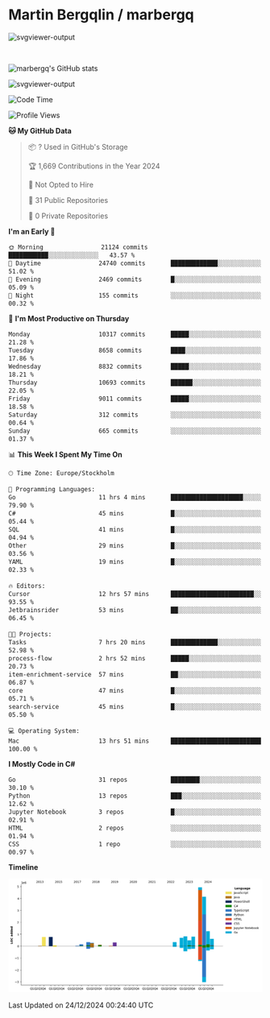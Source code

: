 # Martin Bergqlin / marbergq

![svgviewer-output](https://user-images.githubusercontent.com/2405410/206014777-22d41ecb-c24f-421d-b7d9-bba2cb5bb0de.svg)

<br>

<!--- [![Martin's Week](https://github-readme-stats.vercel.app/api/wakatime?username=marbergq&theme=dark)](https://github.com/anuraghazra/github-readme-stats) -->

![marbergq's GitHub stats](https://github-readme-stats.vercel.app/api?username=marbergq&count_private=true&show_icons=true)

![svgviewer-output](https://wakatime.com/badge/user/3f0a2069-6683-4e19-9a4a-7d21ea815067.svg)

<!--START_SECTION:waka-->
![Code Time](http://img.shields.io/badge/Code%20Time-4%2C685%20hrs%2034%20mins-blue)

![Profile Views](http://img.shields.io/badge/Profile%20Views-0-blue)

**🐱 My GitHub Data** 

> 📦 ? Used in GitHub's Storage 
 > 
> 🏆 1,669 Contributions in the Year 2024
 > 
> 🚫 Not Opted to Hire
 > 
> 📜 31 Public Repositories 
 > 
> 🔑 0 Private Repositories 
 > 
**I'm an Early 🐤** 

```text
🌞 Morning                21124 commits       ███████████░░░░░░░░░░░░░░   43.57 % 
🌆 Daytime                24740 commits       █████████████░░░░░░░░░░░░   51.02 % 
🌃 Evening                2469 commits        █░░░░░░░░░░░░░░░░░░░░░░░░   05.09 % 
🌙 Night                  155 commits         ░░░░░░░░░░░░░░░░░░░░░░░░░   00.32 % 
```
📅 **I'm Most Productive on Thursday** 

```text
Monday                   10317 commits       █████░░░░░░░░░░░░░░░░░░░░   21.28 % 
Tuesday                  8658 commits        ████░░░░░░░░░░░░░░░░░░░░░   17.86 % 
Wednesday                8832 commits        █████░░░░░░░░░░░░░░░░░░░░   18.21 % 
Thursday                 10693 commits       ██████░░░░░░░░░░░░░░░░░░░   22.05 % 
Friday                   9011 commits        █████░░░░░░░░░░░░░░░░░░░░   18.58 % 
Saturday                 312 commits         ░░░░░░░░░░░░░░░░░░░░░░░░░   00.64 % 
Sunday                   665 commits         ░░░░░░░░░░░░░░░░░░░░░░░░░   01.37 % 
```


📊 **This Week I Spent My Time On** 

```text
🕑︎ Time Zone: Europe/Stockholm

💬 Programming Languages: 
Go                       11 hrs 4 mins       ████████████████████░░░░░   79.90 % 
C#                       45 mins             █░░░░░░░░░░░░░░░░░░░░░░░░   05.44 % 
SQL                      41 mins             █░░░░░░░░░░░░░░░░░░░░░░░░   04.94 % 
Other                    29 mins             █░░░░░░░░░░░░░░░░░░░░░░░░   03.56 % 
YAML                     19 mins             █░░░░░░░░░░░░░░░░░░░░░░░░   02.33 % 

🔥 Editors: 
Cursor                   12 hrs 57 mins      ███████████████████████░░   93.55 % 
Jetbrainsrider           53 mins             ██░░░░░░░░░░░░░░░░░░░░░░░   06.45 % 

🐱‍💻 Projects: 
Tasks                    7 hrs 20 mins       █████████████░░░░░░░░░░░░   52.98 % 
process-flow             2 hrs 52 mins       █████░░░░░░░░░░░░░░░░░░░░   20.73 % 
item-enrichment-service  57 mins             ██░░░░░░░░░░░░░░░░░░░░░░░   06.87 % 
core                     47 mins             █░░░░░░░░░░░░░░░░░░░░░░░░   05.71 % 
search-service           45 mins             █░░░░░░░░░░░░░░░░░░░░░░░░   05.50 % 

💻 Operating System: 
Mac                      13 hrs 51 mins      █████████████████████████   100.00 % 
```

**I Mostly Code in C#** 

```text
Go                       31 repos            ████████░░░░░░░░░░░░░░░░░   30.10 % 
Python                   13 repos            ███░░░░░░░░░░░░░░░░░░░░░░   12.62 % 
Jupyter Notebook         3 repos             █░░░░░░░░░░░░░░░░░░░░░░░░   02.91 % 
HTML                     2 repos             ░░░░░░░░░░░░░░░░░░░░░░░░░   01.94 % 
CSS                      1 repo              ░░░░░░░░░░░░░░░░░░░░░░░░░   00.97 % 
```



**Timeline**

![Lines of Code chart](https://raw.githubusercontent.com/marbergq/marbergq/main/assets/bar_graph.png)


 Last Updated on 24/12/2024 00:24:40 UTC
<!--END_SECTION:waka-->
